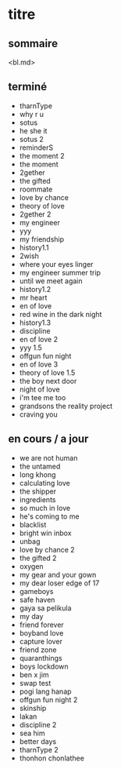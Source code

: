 # titre
## sommaire
<bl.md>

## terminé
* tharnType
* why r u
* sotus
* he she it
* sotus 2
* reminderS
* the moment 2
* the moment
* 2gether
* the gifted
* roommate
* love by chance
* theory of love
* 2gether 2
* my engineer
* yyy
* my friendship
* history1.1
* 2wish
* where your eyes linger
* my engineer summer trip
* until we meet again
* history1.2
* mr heart
* en of love
* red wine in the dark night
* history1.3
* discipline
* en of love 2
* yyy 1.5
* offgun fun night
* en of love 3
* theory of love 1.5
* the boy next door
* night of love
* i'm tee me too
* grandsons the reality project
* craving you

## en cours / a jour
* we are not human
* the untamed
* long khong
* calculating love
* the shipper
* ingredients
* so much in love
* he's coming to me
* blacklist
* bright win inbox
* unbag
* love by chance 2
* the gifted 2
* oxygen
* my gear and your gown
* my dear loser edge of 17
* gameboys
* safe haven
* gaya sa pelikula
* my day
* friend forever
* boyband love
* capture lover
* friend zone
* quaranthings
* boys lockdown
* ben x jim
* swap test
* pogi lang hanap
* offgun fun night 2
* skinship
* lakan
* discipline 2
* sea him
* better days
* tharnType 2
* thonhon chonlathee


































































